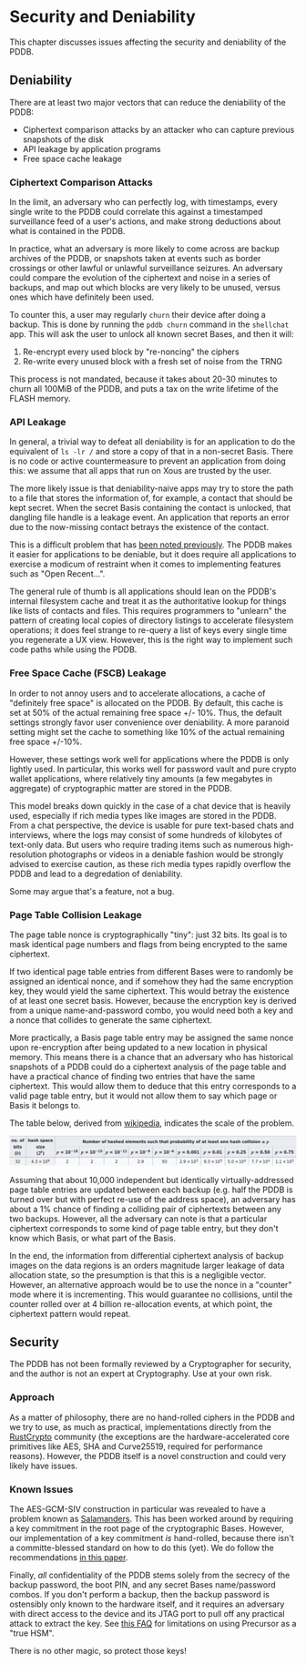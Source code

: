 # Security and Deniability

This chapter discusses issues affecting the security and deniability of the PDDB.

## Deniability

There are at least two major vectors that can reduce the deniability of the PDDB:
  - Ciphertext comparison attacks by an attacker who can capture previous snapshots of the disk
  - API leakage by application programs
  - Free space cache leakage

### Ciphertext Comparison Attacks

In the limit, an adversary who can perfectly log, with timestamps, every single write to the PDDB could correlate this against a timestamped surveillance feed of a user's actions, and make strong deductions about what is contained in the PDDB.

In practice, what an adversary is more likely to come across are backup archives of the PDDB, or snapshots taken at events such as border crossings or other lawful or unlawful surveillance seizures. An adversary could compare the evolution of the ciphertext and noise in a series of backups, and map out which blocks are very likely to be unused, versus ones which have definitely been used.

To counter this, a user may regularly `churn` their device after doing a backup. This is done by running the `pddb churn` command in the `shellchat` app. This will ask the user to unlock all known secret Bases, and then it will:

1. Re-encrypt every used block by "re-noncing" the ciphers
2. Re-write every unused block with a fresh set of noise from the TRNG

This process is not mandated, because it takes about 20-30 minutes to churn all 100MiB of the PDDB, and puts a tax on the write lifetime of the FLASH memory.

### API Leakage

In general, a trivial way to defeat all deniability is for an application to do the equivalent of `ls -lr /` and store a copy of that in a non-secret Basis. There is no code or active countermeasure to prevent an application from doing this: we assume that all apps that run on Xous are trusted by the user.

The more likely issue is that deniability-naive apps may try to store the path to a file that stores the information of, for example, a contact that should be kept secret. When the secret Basis containing the contact is unlocked, that dangling file handle is a leakage event. An application that reports an error due to the now-missing contact betrays the existence of the contact.

This is a difficult problem that has [been noted previously](https://www.schneier.com/wp-content/uploads/2016/02/paper-truecrypt-dfs.pdf). The PDDB makes it easier for applications to be deniable, but it does require all applications to exercise a modicum of restraint when it comes to implementing features such as "Open Recent...".

The general rule of thumb is all applications should lean on the PDDB's internal filesystem cache and treat it as the authoritative lookup for things like lists of contacts and files. This requires programmers to "unlearn" the pattern of creating local copies of directory listings to accelerate filesystem operations; it does feel strange to re-query a list of keys every single time you regenerate a UX view. However, this is the right way to implement such code paths while using the PDDB.

### Free Space Cache (FSCB) Leakage

In order to not annoy users and to accelerate allocations, a cache of "definitely free space" is allocated on the PDDB. By default, this cache is set at 50% of the actual remaining free space +/- 10%. Thus, the default settings strongly favor user convenience over deniability. A more paranoid setting might set the cache to something like 10% of the actual remaining free space +/-10%.

However, these settings work well for applications where the PDDB is only lightly used. In particular, this works well for password vault and pure crypto wallet applications, where relatively tiny amounts (a few megabytes in aggregate) of cryptographic matter are stored in the PDDB.

This model breaks down quickly in the case of a chat device that is heavily used, especially if rich media types like images are stored in the PDDB. From a chat perspective, the device is usable for pure text-based chats and interviews, where the logs may consist of some hundreds of kilobytes of text-only data. But users who require trading items such as numerous high-resolution photographs or videos in a deniable fashion would be strongly advised to exercise caution, as these rich media types rapidly overflow the PDDB and lead to a degredation of deniability.

Some may argue that's a feature, not a bug.

### Page Table Collision Leakage

The page table nonce is cryptographically "tiny": just 32 bits. Its goal is to mask identical page numbers and flags from being encrypted to the same ciphertext.

If two identical page table entries from different Bases were to randomly be assigned an identical nonce, and if somehow they had the same encryption key, they would yield the same ciphertext. This would betray the existence of at least one secret basis. However, because the encryption key is derived from a unique name-and-password combo, you would need both a key and a nonce that collides to generate the same ciphertext.

More practically, a Basis page table entry may be assigned the same nonce upon re-encryption after being updated to a new location in physical memory. This means there is a chance that an adversary who has historical snapshots of a PDDB could do a ciphertext analysis of the page table and have a practical chance of finding two entries that have the same ciphertext. This would allow them to deduce that this entry corresponds to a valid page table entry, but it would not allow them to say which page or Basis it belongs to.

The table below, derived from [wikipedia](https://en.wikipedia.org/wiki/Birthday_problem), indicates the scale of the problem.

![collision probabilities](images/collision-chance.png)

Assuming that about 10,000 independent but identically virtually-addressed page table entries are updated between each backup (e.g. half the PDDB is turned over but with perfect re-use of the address space), an adversary has about a 1% chance of finding a colliding pair of ciphertexts between any two backups. However, all the adversary can note is that a particular ciphertext corresponds to some kind of page table entry, but they don't know which Basis, or what part of the Basis.

In the end, the information from differential ciphertext analysis of backup images on the data regions is an orders magnitude larger leakage of data allocation state, so the presumption is that this is a negligible vector. However, an alternative approach would be to use the nonce in a "counter" mode where it is incrementing. This would guarantee no collisions, until the counter rolled over at 4 billion re-allocation events, at which point, the ciphertext pattern would repeat.

## Security

The PDDB has not been formally reviewed by a Cryptographer for security, and the author is not an expert at Cryptography. Use at your own risk.

### Approach

As a matter of philosophy, there are no hand-rolled ciphers in the PDDB and we try to use, as much as practical, implementations directly from the [RustCrypto](https://cryptography.rs/) community (the exceptions are the hardware-accelerated core primitives like AES, SHA and Curve25519, required for performance reasons). However, the PDDB itself is a novel construction and could very likely have issues.

### Known Issues

The AES-GCM-SIV construction in particular was revealed to have a problem known as [Salamanders](https://keymaterial.net/2020/09/07/invisible-salamanders-in-aes-gcm-siv/). This has been worked around by requiring a key commitment in the root page of the cryptographic Bases. However, our implementation of a key commitment *is* hand-rolled, because there isn't a committe-blessed standard on how to do this (yet). We do follow the recommendations [in this paper](https://eprint.iacr.org/2020/1456.pdf).

Finally, *all* confidentiality of the PDDB stems solely from the secrecy of the backup password, the boot PIN, and any secret Bases name/password combos. If you don't perform a backup, then the backup password is ostensibly only known to the hardware itself, and it requires an adversary with direct access to the device and its JTAG port to pull off any practical attack to extract the key. See [this FAQ](https://github.com/betrusted-io/betrusted-wiki/wiki/FAQ:-FPGA-AES-Encryption-Key-(eFuse-BBRAM)#can-the-fpga-encryption-key-foil-an-attacker-who-has-unlimited-physical-access-to-my-device) for limitations on using Precursor as a "true HSM".

There is no other magic, so protect those keys!
